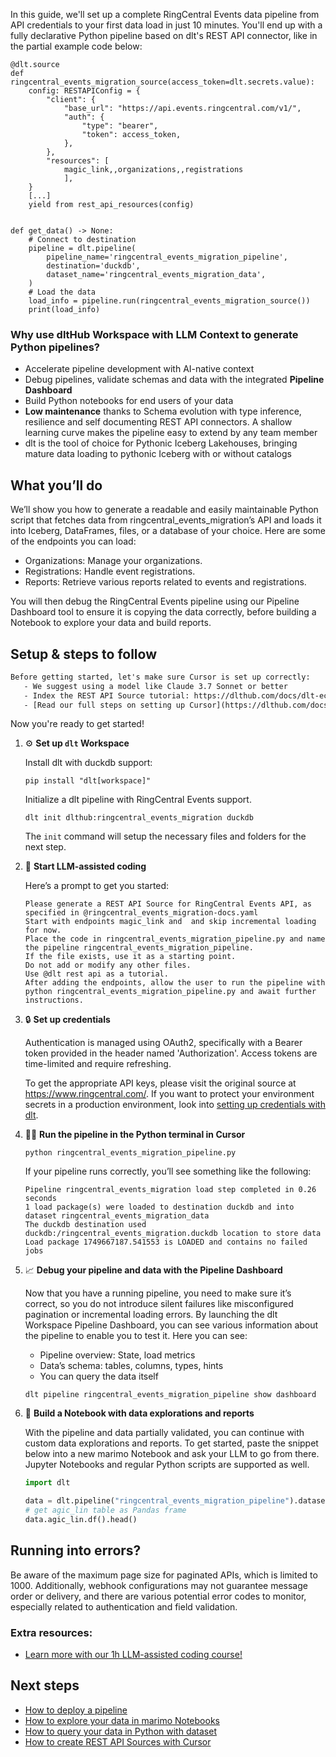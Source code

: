 In this guide, we'll set up a complete RingCentral Events data pipeline from API credentials to your first data load in just 10 minutes. You'll end up with a fully declarative Python pipeline based on dlt's REST API connector, like in the partial example code below:

```python-outcome
@dlt.source
def ringcentral_events_migration_source(access_token=dlt.secrets.value):
    config: RESTAPIConfig = {
        "client": {
            "base_url": "https://api.events.ringcentral.com/v1/",
            "auth": {
                "type": "bearer",
                "token": access_token,
            },
        },
        "resources": [
            magic_link,,organizations,,registrations
            ],
    }
    [...]
    yield from rest_api_resources(config)


def get_data() -> None:
    # Connect to destination
    pipeline = dlt.pipeline(
        pipeline_name='ringcentral_events_migration_pipeline',
        destination='duckdb',
        dataset_name='ringcentral_events_migration_data', 
    )
    # Load the data
    load_info = pipeline.run(ringcentral_events_migration_source())
    print(load_info) 
```

### Why use dltHub Workspace with LLM Context to generate Python pipelines?

- Accelerate pipeline development with AI-native context
- Debug pipelines, validate schemas and data with the integrated **Pipeline Dashboard**
- Build Python notebooks for end users of your data
- **Low maintenance** thanks to Schema evolution with type inference, resilience and self documenting REST API connectors. A shallow learning curve makes the pipeline easy to extend by any team member
- dlt is the tool of choice for Pythonic Iceberg Lakehouses, bringing mature data loading to pythonic Iceberg with or without catalogs

## What you’ll do

We’ll show you how to generate a readable and easily maintainable Python script that fetches data from ringcentral_events_migration’s API and loads it into Iceberg, DataFrames, files, or a database of your choice. Here are some of the endpoints you can load:

- Organizations: Manage your organizations.
- Registrations: Handle event registrations.
- Reports: Retrieve various reports related to events and registrations.

You will then debug the RingCentral Events pipeline using our Pipeline Dashboard tool to ensure it is copying the data correctly, before building a Notebook to explore your data and build reports.

## Setup & steps to follow

```default
Before getting started, let's make sure Cursor is set up correctly:
   - We suggest using a model like Claude 3.7 Sonnet or better
   - Index the REST API Source tutorial: https://dlthub.com/docs/dlt-ecosystem/verified-sources/rest_api/ and add it to context as **@dlt rest api**
   - [Read our full steps on setting up Cursor](https://dlthub.com/docs/dlt-ecosystem/llm-tooling/cursor-restapi#23-configuring-cursor-with-documentation)
```

Now you're ready to get started!

1. ⚙️ **Set up `dlt` Workspace**
    
    Install dlt with duckdb support:
    ```shell
    pip install "dlt[workspace]"
    ```

    Initialize a dlt pipeline with RingCentral Events support.
    ```shell
    dlt init dlthub:ringcentral_events_migration duckdb
    ```

    The `init` command will setup the necessary files and folders for the next step.
    
2. 🤠 **Start LLM-assisted coding**
    
    Here’s a prompt to get you started:
    
    ```prompt
    Please generate a REST API Source for RingCentral Events API, as specified in @ringcentral_events_migration-docs.yaml 
    Start with endpoints magic_link and  and skip incremental loading for now. 
    Place the code in ringcentral_events_migration_pipeline.py and name the pipeline ringcentral_events_migration_pipeline. 
    If the file exists, use it as a starting point. 
    Do not add or modify any other files. 
    Use @dlt rest api as a tutorial. 
    After adding the endpoints, allow the user to run the pipeline with python ringcentral_events_migration_pipeline.py and await further instructions.
    ```

    
3. 🔒 **Set up credentials** 
    
    Authentication is managed using OAuth2, specifically with a Bearer token provided in the header named 'Authorization'. Access tokens are time-limited and require refreshing.
    
    To get the appropriate API keys, please visit the original source at https://www.ringcentral.com/.
    If you want to protect your environment secrets in a production environment, look into [setting up credentials with dlt](https://dlthub.com/docs/walkthroughs/add_credentials).
    
4. 🏃‍♀️ **Run the pipeline in the Python terminal in Cursor**
    
    ```shell
    python ringcentral_events_migration_pipeline.py
    ```
    
    If your pipeline runs correctly, you’ll see something like the following:
    
    ```shell
    Pipeline ringcentral_events_migration load step completed in 0.26 seconds
    1 load package(s) were loaded to destination duckdb and into dataset ringcentral_events_migration_data
    The duckdb destination used duckdb:/ringcentral_events_migration.duckdb location to store data
    Load package 1749667187.541553 is LOADED and contains no failed jobs
    ```
    
5. 📈 **Debug your pipeline and data with the Pipeline Dashboard**

    Now that you have a running pipeline, you need to make sure it’s correct, so you do not introduce silent failures like misconfigured pagination or incremental loading errors. By launching the dlt Workspace Pipeline Dashboard, you can see various information about the pipeline to enable you to test it. Here you can see:
    - Pipeline overview: State, load metrics
    - Data’s schema: tables, columns, types, hints
    - You can query the data itself
    
    ```shell
    dlt pipeline ringcentral_events_migration_pipeline show dashboard
    ```
    
6. 🐍 **Build a Notebook with data explorations and reports**

    With the pipeline and data partially validated, you can continue with custom data explorations and reports. To get started, paste the snippet below into a new marimo Notebook and ask your LLM to go from there. Jupyter Notebooks and regular Python scripts are supported as well.

    
    ```python
    import dlt

   data = dlt.pipeline("ringcentral_events_migration_pipeline").dataset()
   # get agic_lin table as Pandas frame
   data.agic_lin.df().head()
    ```

## Running into errors?

Be aware of the maximum page size for paginated APIs, which is limited to 1000. Additionally, webhook configurations may not guarantee message order or delivery, and there are various potential error codes to monitor, especially related to authentication and field validation.

### Extra resources:

- [Learn more with our 1h LLM-assisted coding course!](https://www.youtube.com/watch?v=GGid70rnJuM)

## Next steps

- [How to deploy a pipeline](https://dlthub.com/docs/walkthroughs/deploy-a-pipeline)
- [How to explore your data in marimo Notebooks](https://dlthub.com/docs/general-usage/dataset-access/marimo)
- [How to query your data in Python with dataset](https://dlthub.com/docs/general-usage/dataset-access/dataset)
- [How to create REST API Sources with Cursor](https://dlthub.com/docs/dlt-ecosystem/llm-tooling/cursor-restapi)
